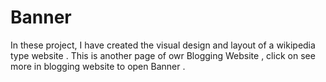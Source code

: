 # Banner
In these project, I have created the visual design and layout of a wikipedia type website .
This is another page of owr Blogging Website , click on see more in blogging website to open Banner .
